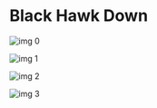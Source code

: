 # Black Hawk Down

![img 0](https://i.imgur.com/woeqiYs.jpg)

![img 1](https://i.imgur.com/fiOZGjo.jpg)

![img 2](https://i.imgur.com/43iFNyr.jpg)

![img 3](https://i.imgur.com/NXELYDi.jpg)

